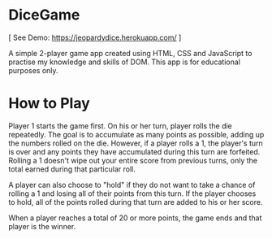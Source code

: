 # DiceGame

[ See Demo: https://jeopardydice.herokuapp.com/ ]

A simple 2-player game app created using HTML, CSS and JavaScript to practise my knowledge and skills of DOM. This app is for educational purposes only.

# How to Play

Player 1 starts the game first.
On his or her turn, player rolls the die repeatedly. 
The goal is to accumulate as many points as possible, adding up the numbers rolled on the die. 
However, if a player rolls a 1, the player's turn is over and any points they have accumulated during this turn are forfeited. 
Rolling a 1 doesn't wipe out your entire score from previous turns, only the total earned during that particular roll.

A player can also choose to "hold" if they do not want to take a chance of rolling a 1 and losing all of their points from this turn. 
If the player chooses to hold, all of the points rolled during that turn are added to his or her score.

When a player reaches a total of 20 or more points, the game ends and that player is the winner.

